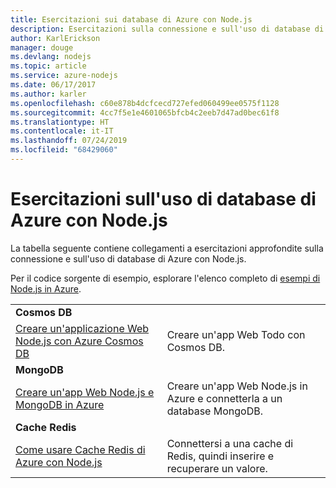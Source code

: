```yaml
---
title: Esercitazioni sui database di Azure con Node.js
description: Esercitazioni sulla connessione e sull'uso di database di Azure con Node.js.
author: KarlErickson
manager: douge
ms.devlang: nodejs
ms.topic: article
ms.service: azure-nodejs
ms.date: 06/17/2017
ms.author: karler
ms.openlocfilehash: c60e878b4dcfcecd727efed060499ee0575f1128
ms.sourcegitcommit: 4cc7f5e1e4601065bfcb4c2eeb7d47ad0bec61f8
ms.translationtype: HT
ms.contentlocale: it-IT
ms.lasthandoff: 07/24/2019
ms.locfileid: "68429060"
---
```

# <a name="tutorials-for-using-azure-databases-with-nodejs"></a>Esercitazioni sull'uso di database di Azure con Node.js

La tabella seguente contiene collegamenti a esercitazioni approfondite sulla connessione e sull'uso di database di Azure con Node.js. 

Per il codice sorgente di esempio, esplorare l'elenco completo di [esempi di Node.js in Azure](https://azure.microsoft.com/resources/samples/?term=nodejs).

| | |
|---|---|
| **Cosmos DB** ||
| [Creare un'applicazione Web Node.js con Azure Cosmos DB](/azure/documentdb/documentdb-nodejs-application?toc=/azure/javascript/toc.json&bc=/azure/javascript/breadcrumb/toc.json) | Creare un'app Web Todo con Cosmos DB.  |
| **MongoDB** ||
| [Creare un'app Web Node.js e MongoDB in Azure](/azure/app-service-web/app-service-web-tutorial-nodejs-mongodb-app?toc=/azure/javascript/toc.json&bc=/azure/javascript/breadcrumb/toc.json) | Creare un'app Web Node.js in Azure e connetterla a un database MongoDB.  |
| **Cache Redis** | |
| [Come usare Cache Redis di Azure con Node.js](/azure/redis-cache/cache-nodejs-get-started?toc=/azure/javascript/toc.json&bc=/azure/javascript/breadcrumb/toc.json) | Connettersi a una cache di Redis, quindi inserire e recuperare un valore.
